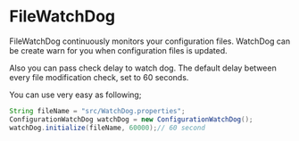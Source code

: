 # FileWatchDog
FileWatchDog continuously monitors your configuration files. WatchDog can be create warn for you when configuration files is updated. 

Also you can pass check delay to watch dog. The default delay between every file modification check, set to 60 seconds.

You can use very easy as following;

```java
String fileName = "src/WatchDog.properties";
ConfigurationWatchDog watchDog = new ConfigurationWatchDog();
watchDog.initialize(fileName, 60000);// 60 second
```		
		

